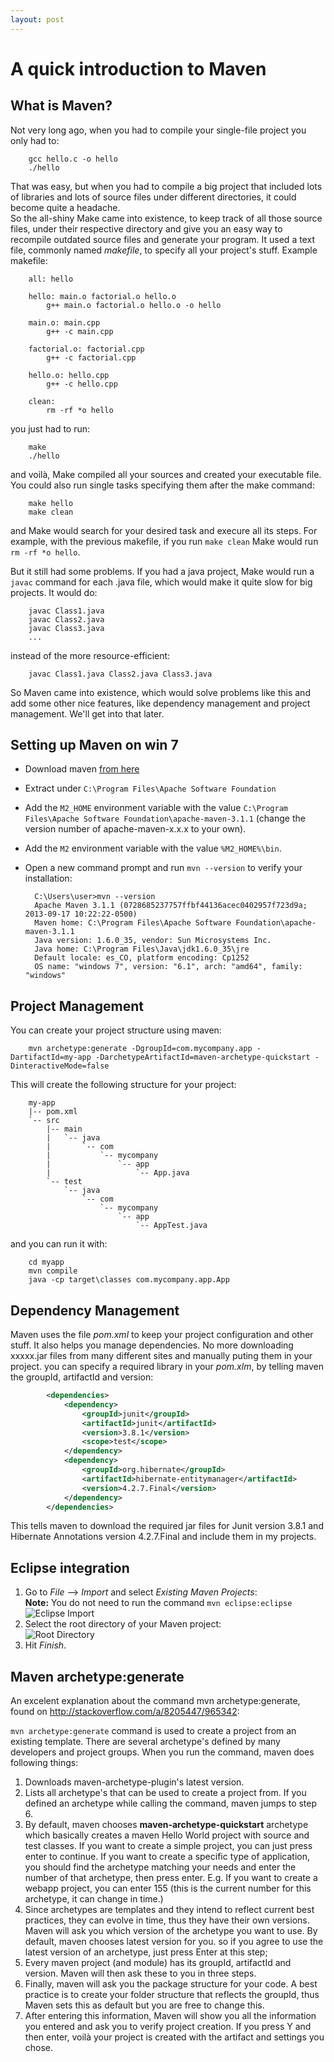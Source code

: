 ```yaml
---
layout: post
---
```


# A quick introduction to Maven

## What is Maven?
Not very long ago, when you had to compile your single-file project you only had to:

		gcc hello.c -o hello
		./hello

That was easy, but when you had to compile a big project that included lots of libraries and lots of source files under different directories, it could become quite a headache.  
So the all-shiny Make came into existence, to keep track of all those source files, under their respective directory and give you an easy way to recompile outdated source files and generate your program. It used a text file, commonly named *makefile*, to specify all your project's stuff. Example makefile:

		all: hello  

		hello: main.o factorial.o hello.o
			g++ main.o factorial.o hello.o -o hello

		main.o: main.cpp
			g++ -c main.cpp

		factorial.o: factorial.cpp
			g++ -c factorial.cpp

		hello.o: hello.cpp
			g++ -c hello.cpp

		clean:
			rm -rf *o hello

you just had to run:

		make
		./hello

and voilà, Make compiled all your sources and created your executable file. You could also run single tasks specifying them after the make command:

		make hello
		make clean

and Make would search for your desired task and execure all its steps. For example, with the previous makefile, if you run `make clean` Make would run `rm -rf *o hello`.

But it still had some problems. If you had a java project, Make would run a `javac` command for each .java file, which would make it quite slow for big projects. It would do:

		javac Class1.java
		javac Class2.java
		javac Class3.java
		...

instead of the more resource-efficient:

		javac Class1.java Class2.java Class3.java

So Maven came into existence, which would solve problems like this and add some other nice features, like dependency management and project management. We'll get into that later.

## Setting up Maven on win 7

* Download maven [from here](http://maven.apache.org/download.cgi)
* Extract under `C:\Program Files\Apache Software Foundation`
* Add the `M2_HOME` environment variable with the value `C:\Program Files\Apache Software Foundation\apache-maven-3.1.1` (change the version number of apache-maven-x.x.x to your own).
* Add the `M2` environment variable with the value `%M2_HOME%\bin`.
* Open a new command prompt and run `mvn --version` to verify your installation:

		C:\Users\user>mvn --version
		Apache Maven 3.1.1 (0728685237757ffbf44136acec0402957f723d9a; 2013-09-17 10:22:22-0500)
		Maven home: C:\Program Files\Apache Software Foundation\apache-maven-3.1.1
		Java version: 1.6.0_35, vendor: Sun Microsystems Inc.
		Java home: C:\Program Files\Java\jdk1.6.0_35\jre
		Default locale: es_CO, platform encoding: Cp1252
		OS name: "windows 7", version: "6.1", arch: "amd64", family: "windows"

## Project Management
You can create your project structure using maven:

		mvn archetype:generate -DgroupId=com.mycompany.app -DartifactId=my-app -DarchetypeArtifactId=maven-archetype-quickstart -DinteractiveMode=false

This will create the following structure for your project:

		my-app
		|-- pom.xml
		`-- src
		    |-- main
		    |   `-- java
		    |       `-- com
		    |           `-- mycompany
		    |               `-- app
		    |                   `-- App.java
		    `-- test
		        `-- java
		            `-- com
		                `-- mycompany
		                    `-- app
		                        `-- AppTest.java

and you can run it with:

		cd myapp
		mvn compile
		java -cp target\classes com.mycompany.app.App

## Dependency Management
Maven uses the file *pom.xml* to keep your project configuration and other stuff. It also helps you manage dependencies. No more downloading xxxxx.jar files from many different sites and manually puting them in your project.
you can specify a required library in your *pom.xlm*, by telling maven the groupId, artifactId and version:

``` xml
		<dependencies>
			<dependency>
				<groupId>junit</groupId>
				<artifactId>junit</artifactId>
				<version>3.8.1</version>
				<scope>test</scope>
			</dependency>
			<dependency>
				<groupId>org.hibernate</groupId>
				<artifactId>hibernate-entitymanager</artifactId>
				<version>4.2.7.Final</version>
			</dependency>
		</dependencies>

```
This tells maven to download the required jar files for Junit version 3.8.1 and Hibernate Annotations version 4.2.7.Final and include them in my projects.

## Eclipse integration
1. Go to *File* --> *Import* and select *Existing Maven Projects*:  
	**Note:** You do not need to run the command `mvn eclipse:eclipse`  
	![Eclipse Import](/images/2014-09-08-01.png)
2. Select the root directory of your Maven project:  
	![Root Directory](/images/2014-09-08-02.png)
3. Hit *Finish*.

## Maven archetype:generate
An excelent explanation about the command mvn archetype:generate, found on <http://stackoverflow.com/a/8205447/965342>:

`mvn archetype:generate` command is used to create a project from an existing template. There are several archetype's defined by many developers and project groups. When you run the command, maven does following things:
1. Downloads maven-archetype-plugin's latest version.
2. Lists all archetype's that can be used to create a project from. If you defined an archetype while calling the command, maven jumps to step 6.
3. By default, maven chooses **maven-archetype-quickstart** archetype which basically creates a maven Hello World project with source and test classes. If you want to create a simple project, you can just press enter to continue. If you want to create a specific type of application, you should find the archetype matching your needs and enter the number of that archetype, then press enter. E.g. If you want to create a webapp project, you can enter 155 (this is the current number for this archetype, it can change in time.)
4. Since archetypes are templates and they intend to reflect current best practices, they can evolve in time, thus they have their own versions. Maven will ask you which version of the archetype you want to use. By default, maven chooses latest version for you. so if you agree to use the latest version of an archetype, just press Enter at this step;
5. Every maven project (and module) has its groupId, artifactId and version. Maven will then ask these to you in three steps.
6. Finally, maven will ask you the package structure for your code. A best practice is to create your folder structure that reflects the groupId, thus Maven sets this as default but you are free to change this.
7. After entering this information, Maven will show you all the information you entered and ask you to verify project creation. If you press Y and then enter, voilà your project is created with the artifact and settings you chose.
